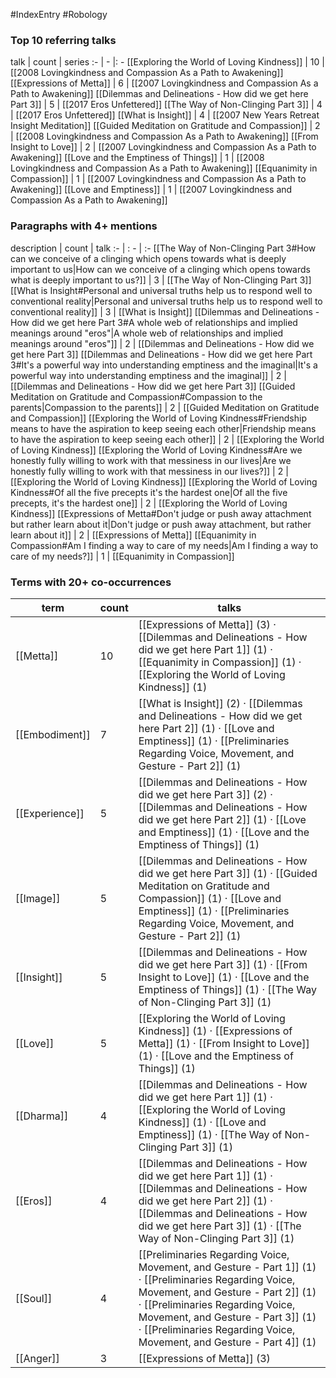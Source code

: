 #IndexEntry #Robology

### Top 10 referring talks
talk | count | series
:- | - |: -
[[Exploring the World of Loving Kindness]] | 10 | [[2008 Lovingkindness and Compassion As a Path to Awakening]]
[[Expressions of Metta]] | 6 | [[2007 Lovingkindness and Compassion As a Path to Awakening]]
[[Dilemmas and Delineations - How did we get here Part 3]] | 5 | [[2017 Eros Unfettered]]
[[The Way of Non-Clinging Part 3]] | 4 | [[2017 Eros Unfettered]]
[[What is Insight]] | 4 | [[2007 New Years Retreat Insight Meditation]]
[[Guided Meditation on Gratitude and Compassion]] | 2 | [[2008 Lovingkindness and Compassion As a Path to Awakening]]
[[From Insight to Love]] | 2 | [[2007 Lovingkindness and Compassion As a Path to Awakening]]
[[Love and the Emptiness of Things]] | 1 | [[2008 Lovingkindness and Compassion As a Path to Awakening]]
[[Equanimity in Compassion]] | 1 | [[2007 Lovingkindness and Compassion As a Path to Awakening]]
[[Love and Emptiness]] | 1 | [[2007 Lovingkindness and Compassion As a Path to Awakening]]

### Paragraphs with 4+ mentions
description | count | talk
:- | : - | :-
[[The Way of Non-Clinging Part 3#How can we conceive of a clinging which opens towards what is deeply important to us\|How can we conceive of a clinging which opens towards what is deeply important to us?]] | 3 | [[The Way of Non-Clinging Part 3]]
[[What is Insight#Personal and universal truths help us to respond well to conventional reality\|Personal and universal truths help us to respond well to conventional reality]] | 3 | [[What is Insight]]
[[Dilemmas and Delineations - How did we get here Part 3#A whole web of relationships and implied meanings around "eros"\|A whole web of relationships and implied meanings around "eros"]] | 2 | [[Dilemmas and Delineations - How did we get here Part 3]]
[[Dilemmas and Delineations - How did we get here Part 3#It's a powerful way into understanding emptiness and the imaginal\|It's a powerful way into understanding emptiness and the imaginal]] | 2 | [[Dilemmas and Delineations - How did we get here Part 3]]
[[Guided Meditation on Gratitude and Compassion#Compassion to the parents\|Compassion to the parents]] | 2 | [[Guided Meditation on Gratitude and Compassion]]
[[Exploring the World of Loving Kindness#Friendship means to have the aspiration to keep seeing each other\|Friendship means to have the aspiration to keep seeing each other]] | 2 | [[Exploring the World of Loving Kindness]]
[[Exploring the World of Loving Kindness#Are we honestly fully willing to work with that messiness in our lives\|Are we honestly fully willing to work with that messiness in our lives?]] | 2 | [[Exploring the World of Loving Kindness]]
[[Exploring the World of Loving Kindness#Of all the five precepts it's the hardest one\|Of all the five precepts, it's the hardest one]] | 2 | [[Exploring the World of Loving Kindness]]
[[Expressions of Metta#Don't judge or push away attachment but rather learn about it\|Don't judge or push away attachment, but rather learn about it]] | 2 | [[Expressions of Metta]]
[[Equanimity in Compassion#Am I finding a way to care of my needs\|Am I finding a way to care of my needs?]] | 1 | [[Equanimity in Compassion]]

### Terms with 20+ co-occurrences
term | count | talks
-|-|-
[[Metta]] | 10 | <span class="counts">[[Expressions of Metta]] (3) · [[Dilemmas and Delineations - How did we get here Part 1]] (1) · [[Equanimity in Compassion]] (1) · [[Exploring the World of Loving Kindness]] (1)</span> 
[[Embodiment]] | 7 | <span class="counts">[[What is Insight]] (2) · [[Dilemmas and Delineations - How did we get here Part 2]] (1) · [[Love and Emptiness]] (1) · [[Preliminaries Regarding Voice, Movement, and Gesture - Part 2]] (1)</span> 
[[Experience]] | 5 | <span class="counts">[[Dilemmas and Delineations - How did we get here Part 3]] (2) · [[Dilemmas and Delineations - How did we get here Part 2]] (1) · [[Love and Emptiness]] (1) · [[Love and the Emptiness of Things]] (1)</span> 
[[Image]] | 5 | <span class="counts">[[Dilemmas and Delineations - How did we get here Part 3]] (1) · [[Guided Meditation on Gratitude and Compassion]] (1) · [[Love and Emptiness]] (1) · [[Preliminaries Regarding Voice, Movement, and Gesture - Part 2]] (1)</span> 
[[Insight]] | 5 | <span class="counts">[[Dilemmas and Delineations - How did we get here Part 3]] (1) · [[From Insight to Love]] (1) · [[Love and the Emptiness of Things]] (1) · [[The Way of Non-Clinging Part 3]] (1)</span> 
[[Love]] | 5 | <span class="counts">[[Exploring the World of Loving Kindness]] (1) · [[Expressions of Metta]] (1) · [[From Insight to Love]] (1) · [[Love and the Emptiness of Things]] (1)</span> 
[[Dharma]] | 4 | <span class="counts">[[Dilemmas and Delineations - How did we get here Part 1]] (1) · [[Exploring the World of Loving Kindness]] (1) · [[Love and Emptiness]] (1) · [[The Way of Non-Clinging Part 3]] (1)</span> 
[[Eros]] | 4 | <span class="counts">[[Dilemmas and Delineations - How did we get here Part 1]] (1) · [[Dilemmas and Delineations - How did we get here Part 2]] (1) · [[Dilemmas and Delineations - How did we get here Part 3]] (1) · [[The Way of Non-Clinging Part 3]] (1)</span> 
[[Soul]] | 4 | <span class="counts">[[Preliminaries Regarding Voice, Movement, and Gesture - Part 1]] (1) · [[Preliminaries Regarding Voice, Movement, and Gesture - Part 2]] (1) · [[Preliminaries Regarding Voice, Movement, and Gesture - Part 3]] (1) · [[Preliminaries Regarding Voice, Movement, and Gesture - Part 4]] (1)</span> 
[[Anger]] | 3 | <span class="counts">[[Expressions of Metta]] (3)</span> 

